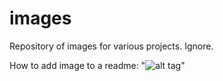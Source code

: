 # images
Repository of images for various projects. Ignore.

How to add image to a readme: "![alt tag](link)"
